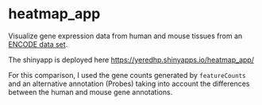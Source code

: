 # heatmap_app
Visualize gene expression data from human and mouse tissues from an [ENCODE data set](https://www.pnas.org/content/111/48/17224).

The shinyapp is deployed here https://yeredhp.shinyapps.io/heatmap_app/

For this comparison, I used the gene counts generated by `featureCounts` and an alternative annotation (Probes) taking into account the differences between the human and mouse gene annotations.

